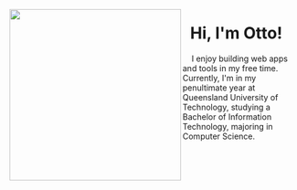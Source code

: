 [<img align="left" src=https://github.com/ottohellwig/ottohellwig/assets/105997582/ceee43b3-2497-4781-b04e-e6dbc4e4e5ba width=300>](a)

<h1>
&nbsp; Hi, I'm Otto! 
</h1>

&nbsp; &nbsp; I enjoy building web apps and tools in my free time. Currently, I'm in my penultimate year at Queensland University of Technology, studying a Bachelor of Information Technology, majoring in Computer Science. 
